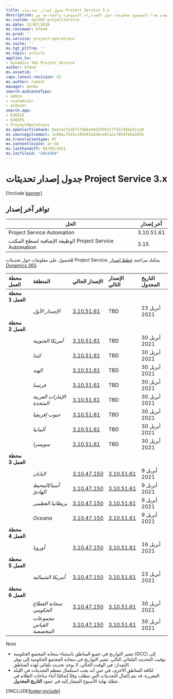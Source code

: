 ```yaml
---
title: جدول إصدار تحديثات Project Service 3.x
description: يقدم هذا الموضوع معلومات حول الإصدارات المتوفرة والقادمة من Dynamics 365 Project Service Automation.
ms.custom: dyn365-projectservice
ms.date: 12/07/2020
ms.reviewer: kfend
ms.prod: ''
ms.service: project-operations
ms.suite: ''
ms.tgt_pltfrm: ''
ms.topic: article
applies_to:
- Dynamics 365 Project Service
author: kfend
ms.assetid: ''
caps.latest.revision: 42
ms.author: rumant
manager: annbe
search.audienceType:
- admin
- customizer
- enduser
search.app:
- D365CE
- D365PS
- ProjectOperations
ms.openlocfilehash: bae7acf2abf174b6e59d159521ffd1f465e311a0
ms.sourcegitcommit: 3c60ac7543cc05d93a5d4ce87a3c7854fb9a203b
ms.translationtype: HT
ms.contentlocale: ar-SA
ms.lasthandoff: 04/05/2021
ms.locfileid: "5854369"
---
```

# <a name="update-release-schedule-for-project-service-3x"></a>جدول إصدار تحديثات Project Service 3.x

[!include [banner](../includes/psa-now-project-operations.md)]

## <a name="latest-version-availability"></a>توافر آخر إصدار

| الحل  | آخر إصدار |
|-------|----|
| Project Service Automation    | 3.10.51.61  |
| الوظيفة الإضافية لسطح المكتب Project Service Automation                | 3.15           |

للحصول على معلومات حول تحديثات Project Service، يمكنك مراجعة [خطط إصدار Dynamics 365](https://docs.microsoft.com/dynamics365/release-plans/). 

| محطة العمل  | المنطقة | الإصدار الحالي | الإصدار التالي |  التاريخ المجدول
| :---   | :---   | :---   | :---   |:---   |         
|<strong>محطة العمل 1</strong> | |  |  | |
| | <i>الإصدار الأول</i> | [3.10.51.61](whats-new-ur-30.md) | TBD | 23 أبريل 2021
|<strong>محطة العمل 2</strong> | |  |  | |
| | <i>أمريكا الجنوبية</i> | [3.10.51.61](whats-new-ur-30.md) | TBD | 30 أبريل 2021
| | <i>كندا</i> | [3.10.51.61](whats-new-ur-30.md) | TBD | 30 أبريل 2021
| | <i>الهند</i> | [3.10.51.61](whats-new-ur-30.md) | TBD | 30 أبريل 2021
| | <i>فرنسا</i> | [3.10.51.61](whats-new-ur-30.md) | TBD | 30 أبريل 2021
| | <i>الإمارات العربية المتحدة</i> | [3.10.51.61](whats-new-ur-30.md) | TBD | 30 أبريل 2021
| | <i>جنوب إفريقيا</i> | [3.10.51.61](whats-new-ur-30.md) | TBD | 30 أبريل 2021
| | <i>ألمانيا</i> | [3.10.51.61](whats-new-ur-30.md) | TBD | 30 أبريل 2021
| | <i>سويسرا</i> | [3.10.51.61](whats-new-ur-30.md) | TBD | 30 أبريل 2021
|<strong>محطة العمل 3</strong> | |  |  | |
| | <i>اليابان</i> | [3.10.47.150](whats-new-ur-29-5.md) | [3.10.51.61](whats-new-ur-30.md) | 9 أبريل 2021
| | <i>آسيا/المحيط الهادئ</i> | [3.10.47.150](whats-new-ur-29-5.md) | [3.10.51.61](whats-new-ur-30.md) | 9 أبريل 2021
| | <i>بريطانيا العظمى</i> | [3.10.47.150](whats-new-ur-29-5.md) | [3.10.51.61](whats-new-ur-30.md) | 9 أبريل 2021
| | <i>Oceana</i> | [3.10.47.150](whats-new-ur-29-5.md) | [3.10.51.61](whats-new-ur-30.md) | 9 أبريل 2021
|<strong>محطة العمل 4</strong> | |  |  | |
| | <i>أوروبا</i> | [3.10.47.150](whats-new-ur-29-5.md) | [3.10.51.61](whats-new-ur-30.md) | 16 أبريل 2021
|<strong>محطة العمل 5</strong> | |  |  | |
| | <i>أمريكا الشمالية</i> | [3.10.47.150](whats-new-ur-29-5.md) | [3.10.51.61](whats-new-ur-30.md) | 23 أبريل 2021
|<strong>محطة العمل 6</strong> | |  |  | |
| | <i>سحابة القطاع الحكومي</i> | [3.10.47.150](whats-new-ur-29-5.md) | [3.10.51.61](whats-new-ur-30.md) | 30 أبريل 2021
| | <i>مجموعات القياس المخصصة</i> | [3.10.47.150](whats-new-ur-29-5.md) | [3.10.51.61](whats-new-ur-30.md) | 30 أبريل 2021

>[!Note]
> - تشير التواريخ في جميع المناطق باستثناء سحابة المجتمع الحكومية (GCC) إلى توقيت التحديث التلقائي التالي. تشير التواريخ في سحابة المجتمع الحكومية إلى توفر الإصدار؛ في الوقت الحالي، لا يوجد تحديث تلقائي لهذه المناطق.
> - لكافة المناطق الأخرى، في حين أنه يجب استكمال معظم التحديثات في الليلة المقررة، قد يتم إكمال التحديثات التي تتطلب وقتًا إضافيًا أثناء ساعات الظلام في عطلة نهاية الأسبوع المشار إليه في عمود **التاريخ المجدول**.


[!INCLUDE[footer-include](../includes/footer-banner.md)]

